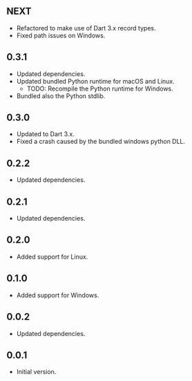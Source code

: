 ## NEXT

- Refactored to make use of Dart 3.x record types.
- Fixed path issues on Windows.

## 0.3.1

- Updated dependencies.
- Updated bundled Python runtime for macOS and Linux.
    - TODO: Recompile the Python runtime for Windows.
- Bundled also the Python stdlib.

## 0.3.0

- Updated to Dart 3.x.
- Fixed a crash caused by the bundled windows python DLL.

## 0.2.2

- Updated dependencies.

## 0.2.1

- Updated dependencies.

## 0.2.0

- Added support for Linux.

## 0.1.0

- Added support for Windows.

## 0.0.2

- Updated dependencies.

## 0.0.1

- Initial version.
